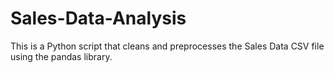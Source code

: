 # Sales-Data-Analysis
This is a Python script that cleans and preprocesses the Sales Data CSV file using the pandas library.
